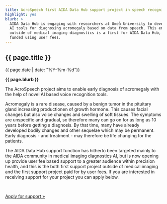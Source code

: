 ```yaml
---
title: AcroSpeech first AIDA Data Hub support project in speech recognition
highlight: yes
blurb: >
  AIDA Data Hub is engaging with researchers at Umeå University to develop
  AI tools for diagnosing acromegaly based on data from speech. This engagement
  outside of medical imaging diagnostics is a first for AIDA Data Hub, and is
  funded using user fees.
---
```

## {{ page.title }}
<span class="small">{{ page.date | date: "%Y-%m-%d"}}</span>

<b>{{ page.blurb }}</b>

The AcroSpeech project aims to enable early diagnosis of acromegaly with the help of
novel AI based voice recognition tools.

Acromegaly is a rare disease, caused by a benign tumor in the pituitary gland
increasing productionen of growth hormone. This causes facial changes but also
voice changes and swelling of soft  tissues. The symptoms are unspecific and
gradual, so therefore many can go on for as long as 10 years before getting a
diagnosis. By that time, many have already developed bodily changes and other
sequelae which may be permanent. Early diagnosis - and treatment - may therefore
be life changing for the patients.

The AIDA Data Hub support function has hitherto been targeted mainly to the AIDA
community in medical imaging diagnostics AI, but is now opening up provide user
fee based support to a greater audience within precision health, and this is the
both first support project outside of medical imaging and the first support
project paid for by user fees. If you are interested in receiving support for
your project you can apply below.

<br/>

<a class="button" href="/support/#apply">Apply for support &raquo;</a>
